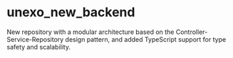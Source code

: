 # unexo_new_backend
New repository with a modular architecture based on the Controller-Service-Repository design pattern, and added TypeScript support for type safety and scalability.
